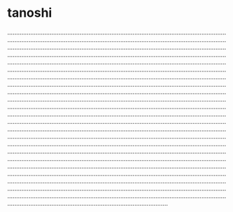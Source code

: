 # tanoshi
...............................................................................................................................................................................................................................................................................................................................................................................................................................................................................................................................................................................................................................................................................................................................................................................................................................................................................................................................................................................................................................................................................................................................................................................................................................................................................................................................................................................................................................................................................................................................................................................................................................................................................................................................................................................................................................................................................................................................................................................................................................................................................................................................................................................................................................................................................................................................................................................................................................................................................................................................................................................................................................................................................................................................................................................................................................................................................................................................................................................................................................................................